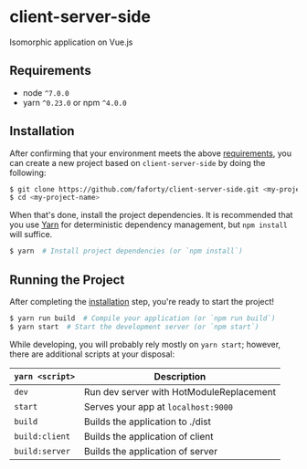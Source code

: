 # client-server-side
Isomorphic application on Vue.js

## Requirements
* node `^7.0.0`
* yarn `^0.23.0` or npm `^4.0.0`

## Installation

After confirming that your environment meets the above [requirements](#requirements), you can create a new project based on `client-server-side` by doing the following:

```bash
$ git clone https://github.com/faforty/client-server-side.git <my-project-name>
$ cd <my-project-name>
```

When that's done, install the project dependencies. It is recommended that you use [Yarn](https://yarnpkg.com/) for deterministic dependency management, but `npm install` will suffice.

```bash
$ yarn  # Install project dependencies (or `npm install`)
```

## Running the Project

After completing the [installation](#installation) step, you're ready to start the project!

```bash
$ yarn run build  # Compile your application (or `npm run build`)
$ yarn start  # Start the development server (or `npm start`)
```

While developing, you will probably rely mostly on `yarn start`; however, there are additional scripts at your disposal:

|`yarn <script>`    |Description|
|-------------------|-----------|
|`dev`              |Run dev server with HotModuleReplacement|
|`start`            |Serves your app at `localhost:9000`|
|`build`            |Builds the application to ./dist|
|`build:client`     |Builds the application of client|
|`build:server`     |Builds the application of server|
